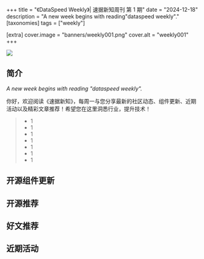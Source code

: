 +++
title = "《DataSpeed Weekly》| 速据新知周刊 第 1 期"
date = "2024-12-18"
description = "A new week begins with reading\"dataspeed weekly\"."
[taxonomies]
tags = ["weekly"]

[extra]
cover.image = "banners/weekly001.png"
cover.alt = "weekly001"
+++


![](https://dataspeed-1301261215.cos.ap-nanjing.myqcloud.com/weekly001.png)

## 简介

_A new week begins with reading "dataspeed weekly"._

你好，欢迎阅读《速据新知》，每周一与您分享最新的社区动态、组件更新、近期活动以及精彩文章推荐！希望您在这里洞悉行业，提升技术！

> - 1
> - 1
> - 1
> - 1
> - 1
> - 1
> - 1

## 开源组件更新

## 开源推荐

## 好文推荐

## 近期活动
